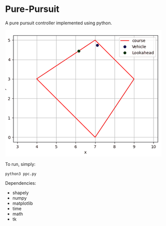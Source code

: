 # Pure-Pursuit
A pure pursuit controller implemented using python.

![](ppc.gif)

To run, simply:
```
python3 ppc.py
```

Dependencies:
- shapely
- numpy
- matplotlib
- time
- math
- tk
